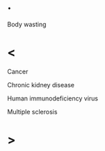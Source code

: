# .

Body wasting

# <

Cancer

Chronic kidney disease

Human immunodeficiency virus

Multiple sclerosis

# >
